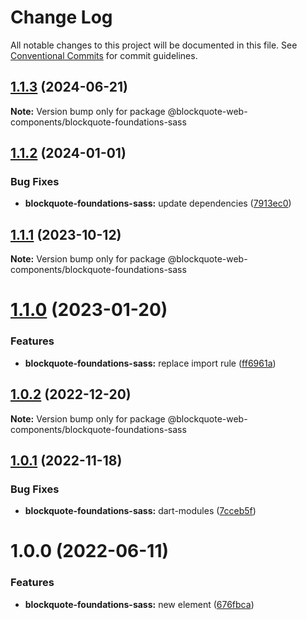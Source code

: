 # Change Log

All notable changes to this project will be documented in this file.
See [Conventional Commits](https://conventionalcommits.org) for commit guidelines.

## [1.1.3](https://github.com/oscarmarina/blockquote-web-components/compare/@blockquote-web-components/blockquote-foundations-sass@1.1.2...@blockquote-web-components/blockquote-foundations-sass@1.1.3) (2024-06-21)

**Note:** Version bump only for package @blockquote-web-components/blockquote-foundations-sass





## [1.1.2](https://github.com/oscarmarina/blockquote-web-components/compare/@blockquote-web-components/blockquote-foundations-sass@1.1.1...@blockquote-web-components/blockquote-foundations-sass@1.1.2) (2024-01-01)

### Bug Fixes

- **blockquote-foundations-sass:** update dependencies ([7913ec0](https://github.com/oscarmarina/blockquote-web-components/commit/7913ec03d2f177237bfb5cbc5077fb1e2fd98ce3))

## [1.1.1](https://github.com/oscarmarina/blockquote-web-components/compare/@blockquote-web-components/blockquote-foundations-sass@1.1.0...@blockquote-web-components/blockquote-foundations-sass@1.1.1) (2023-10-12)

**Note:** Version bump only for package @blockquote-web-components/blockquote-foundations-sass

# [1.1.0](https://github.com/oscarmarina/blockquote-web-components/compare/@blockquote-web-components/blockquote-foundations-sass@1.0.2...@blockquote-web-components/blockquote-foundations-sass@1.1.0) (2023-01-20)

### Features

- **blockquote-foundations-sass:** replace import rule ([ff6961a](https://github.com/oscarmarina/blockquote-web-components/commit/ff6961a77f5caa5877abbdb97be77227e0819aef))

## [1.0.2](https://github.com/oscarmarina/blockquote-web-components/compare/@blockquote-web-components/blockquote-foundations-sass@1.0.1...@blockquote-web-components/blockquote-foundations-sass@1.0.2) (2022-12-20)

**Note:** Version bump only for package @blockquote-web-components/blockquote-foundations-sass

## [1.0.1](https://github.com/oscarmarina/blockquote-web-components/compare/@blockquote-web-components/blockquote-foundations-sass@1.0.0...@blockquote-web-components/blockquote-foundations-sass@1.0.1) (2022-11-18)

### Bug Fixes

- **blockquote-foundations-sass:** dart-modules ([7cceb5f](https://github.com/oscarmarina/blockquote-web-components/commit/7cceb5f698136c21c6e439af3a6ca256f5ff18a4))

# 1.0.0 (2022-06-11)

### Features

- **blockquote-foundations-sass:** new element ([676fbca](https://github.com/oscarmarina/blockquote-web-components/commit/676fbca66a1e3acd4ab3bc04224b56e7c2aa807b))
